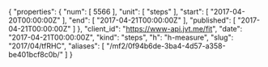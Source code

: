 {
  "properties": {
    "num": [
      5566
    ],
    "unit": [
      "steps"
    ],
    "start": [
      "2017-04-20T00:00:00Z"
    ],
    "end": [
      "2017-04-21T00:00:00Z"
    ],
    "published": [
      "2017-04-21T00:00:00Z"
    ]
  },
  "client_id": "https://www-api.jvt.me/fit",
  "date": "2017-04-21T00:00:00Z",
  "kind": "steps",
  "h": "h-measure",
  "slug": "2017/04/tfRHC",
  "aliases": [
    "/mf2/0f94b6de-3ba4-4d57-a358-be401bcf8c0b/"
  ]
}
